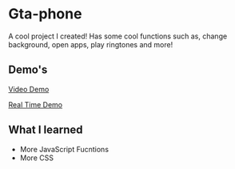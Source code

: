 # Gta-phone
A cool project I created! Has some cool functions such as, change background, open apps, play ringtones and more!


## Demo's
[Video Demo](https://imgur.com/a/fyw2CD1)

[Real Time Demo](https://amazing-poincare-024fb4.netlify.com/)

## What I learned
* More JavaScript Fucntions
* More CSS
